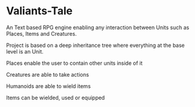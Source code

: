 # Valiants-Tale
An Text based RPG engine enabling any interaction between Units such as Places, Items and Creatures.

Project is based on a deep inheritance tree where everything at the base level is an Unit.

Places enable the user to contain other units inside of it

Creatures are able to take actions

Humanoids are able to wield items

Items can be wielded, used or equipped
